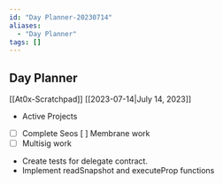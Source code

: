 ```yaml
---
id: "Day Planner-20230714"
aliases:
  - "Day Planner"
tags: []
---
```


## Day Planner
[[At0x-Scratchpad]]
[[2023-07-14|July 14, 2023]]
- Active Projects
- [ ] Complete Seos [ ] Membrane work
- [ ] Multisig work
 - Create tests for delegate contract.
 - Implement readSnapshot and executeProp functions 
 
